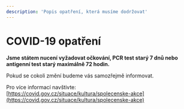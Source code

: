 ```yaml
---
description: 'Popis opatření, která musíme dodržovat'
---
```


# COVID-19 opatření

**Jsme státem nucení vyžadovat očkování, PCR test starý 7 dnů nebo antigenní test starý maximálně 72 hodin.** 

Pokud se cokoli změní budeme vás samozřejmě informovat.

Pro více informací navštivte: [https://covid.gov.cz/situace/kultura/spolecenske-akce](https://covid.gov.cz/situace/kultura/spolecenske-akce)  


